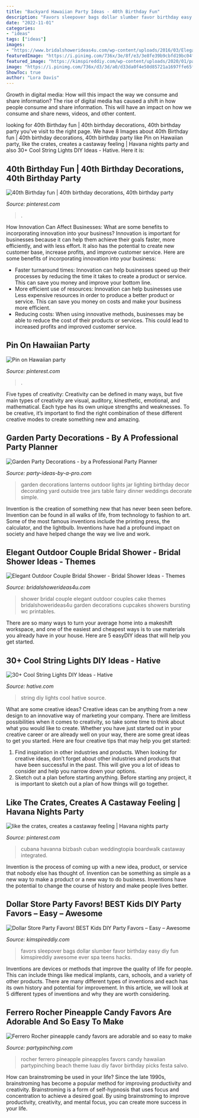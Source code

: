 ```yaml
---
title: "Backyard Hawaiian Party Ideas - 40th Birthday Fun"
description: "Favors sleepover bags dollar slumber favor birthday easy diy fun kimspireddiy awesome ever spa teens hacks"
date: "2022-11-01"
categories:
- "ideas"
tags: ["ideas"]
images:
- "https://www.bridalshowerideas4u.com/wp-content/uploads/2016/03/Elegant-Outdoor-Couple-Bridal-Shower-Cupcakes-Cake-Desserts.jpg"
featuredImage: "https://i.pinimg.com/736x/3e/8f/e3/3e8fe39b9cbfd19bc04f499e25a47aff.jpg"
featured_image: "https://kimspireddiy.com/wp-content/uploads/2020/01/party-favors-dollar-store-eyelashes-1-1.jpg"
image: "https://i.pinimg.com/736x/d3/3d/a0/d33da0f4e50d85721a1697ffe65f784b.jpg"
ShowToc: true
author: "Lora Davis"
---
```



Growth in digital media: How will this impact the way we consume and share information?
The rise of digital media has caused a shift in how people consume and share information. This will have an impact on how we consume and share news, videos, and other content.

	

		
looking for 40th Birthday fun | 40th birthday decorations, 40th birthday party you've visit to the right page. We have 8 Images about 40th Birthday fun | 40th birthday decorations, 40th birthday party like Pin on Hawaiian party, like the crates, creates a castaway feeling | Havana nights party and also 30+ Cool String Lights DIY Ideas - Hative. Here it is:
		
    
## 40th Birthday Fun | 40th Birthday Decorations, 40th Birthday Party

<img loading=lazy src="https://i.pinimg.com/736x/3e/8f/e3/3e8fe39b9cbfd19bc04f499e25a47aff.jpg" onerror="this.onerror=null;this.src='https://tse4.mm.bing.net/th?id=OIP.UgGxOPZy7lacHyxNjCtlSAHaLH&amp;pid=15.1';" alt="40th Birthday fun | 40th birthday decorations, 40th birthday party">

_Source: pinterest.com_

>. 

	

How Innovation Can Affect Businesses: What are some benefits to incorporating innovation into your business?
Innovation is important for businesses because it can help them achieve their goals faster, more efficiently, and with less effort. It also has the potential to create new customer base, increase profits, and improve customer service. Here are some benefits of incorporating innovation into your business: 
- Faster turnaround times: Innovation can help businesses speed up their processes by reducing the time it takes to create a product or service. This can save you money and improve your bottom line. 
- More efficient use of resources: Innovation can help businesses use Less expensive resources in order to produce a better product or service. This can save you money on costs and make your business more efficient. 
- Reducing costs: When using innovative methods, businesses may be able to reduce the cost of their products or services. This could lead to increased profits and improved customer service.

    
## Pin On Hawaiian Party

<img loading=lazy src="https://i.pinimg.com/736x/d3/3d/a0/d33da0f4e50d85721a1697ffe65f784b.jpg" onerror="this.onerror=null;this.src='https://tse2.mm.bing.net/th?id=OIP.0kfyyokmUcfLLAljMx-TggHaJ3&amp;pid=15.1';" alt="Pin on Hawaiian party">

_Source: pinterest.com_

>. 

	

Five types of creativity:
Creativity can be defined in many ways, but five main types of creativity are visual, auditory, kinesthetic, emotional, and mathematical. Each type has its own unique strengths and weaknesses. To be creative, it’s important to find the right combination of these different creative modes to create something new and amazing.

    
## Garden Party Decorations - By A Professional Party Planner

<img loading=lazy src="http://www.party-ideas-by-a-pro.com/image-files/garden-party-decorations-glass-jar-lanterns.jpg" onerror="this.onerror=null;this.src='https://tse2.mm.bing.net/th?id=OIP.0UZRAnyFCUGl1u8qw2VWCQHaFx&amp;pid=15.1';" alt="Garden Party Decorations - by a Professional Party Planner">

_Source: party-ideas-by-a-pro.com_

>garden decorations lanterns outdoor lights jar lighting birthday decor decorating yard outside tree jars table fairy dinner weddings decorate simple. 

	

Invention is the creation of something new that has never been seen before. Invention can be found in all walks of life, from technology to fashion to art. Some of the most famous inventions include the printing press, the calculator, and the lightbulb. Inventions have had a profound impact on society and have helped change the way we live and work.

    
## Elegant Outdoor Couple Bridal Shower - Bridal Shower Ideas - Themes

<img loading=lazy src="https://www.bridalshowerideas4u.com/wp-content/uploads/2016/03/Elegant-Outdoor-Couple-Bridal-Shower-Cupcakes-Cake-Desserts.jpg" onerror="this.onerror=null;this.src='https://tse1.mm.bing.net/th?id=OIP.Ocs1DE7UJ16tYJM0mGrwsQHaQq&amp;pid=15.1';" alt="Elegant Outdoor Couple Bridal Shower - Bridal Shower Ideas - Themes">

_Source: bridalshowerideas4u.com_

>shower bridal couple elegant outdoor couples cake themes bridalshowerideas4u garden decorations cupcakes showers bursting wc printables. 

	

There are so many ways to turn your average home into a makeshift workspace, and one of the easiest and cheapest ways is to use materials you already have in your house. Here are 5 easyDIY ideas that will help you get started.

    
## 30+ Cool String Lights DIY Ideas - Hative

<img loading=lazy src="http://hative.com/wp-content/uploads/2015/01/string-lights-diy-ideas/7-string-lights-diy-ideas.jpg" onerror="this.onerror=null;this.src='https://tse4.mm.bing.net/th?id=OIP.YEEweGHGFbA0n5-Bs02HpQHaLL&amp;pid=15.1';" alt="30+ Cool String Lights DIY Ideas - Hative">

_Source: hative.com_

>string diy lights cool hative source. 

	

What are some creative ideas?
Creative ideas can be anything from a new design to an innovative way of marketing your company. There are limitless possibilities when it comes to creativity, so take some time to think about what you would like to create. Whether you have just started out in your creative career or are already well on your way, there are some great ideas to get you started. Here are four creative tips that may help you get started: 
1. Find inspiration in other industries and products. When looking for creative ideas, don’t forget about other industries and products that have been successful in the past. This will give you a lot of ideas to consider and help you narrow down your options. 
2. Sketch out a plan before starting anything. Before starting any project, it is important to sketch out a plan of how things will go together.

    
## Like The Crates, Creates A Castaway Feeling | Havana Nights Party

<img loading=lazy src="https://i.pinimg.com/736x/36/f4/3e/36f43ed1ef0ad42a458f3acf4d695f0b.jpg" onerror="this.onerror=null;this.src='https://tse1.mm.bing.net/th?id=OIP.OeSfMKaAFDlucYlf50ZedQHaLH&amp;pid=15.1';" alt="like the crates, creates a castaway feeling | Havana nights party">

_Source: pinterest.com_

>cubana havanna bizbash cuban weddingtopia boardwalk castaway integrated. 

	

Invention is the process of coming up with a new idea, product, or service that nobody else has thought of. Invention can be something as simple as a new way to make a product or a new way to do business. Inventions have the potential to change the course of history and make people lives better.

    
## Dollar Store Party Favors! BEST Kids DIY Party Favors – Easy – Awesome

<img loading=lazy src="https://kimspireddiy.com/wp-content/uploads/2020/01/party-favors-dollar-store-eyelashes-1-1.jpg" onerror="this.onerror=null;this.src='https://tse2.mm.bing.net/th?id=OIP.he3NaUmKcLQG_HaUE9TgzwHaJ4&amp;pid=15.1';" alt="Dollar Store Party Favors! BEST Kids DIY Party Favors – Easy – Awesome">

_Source: kimspireddiy.com_

>favors sleepover bags dollar slumber favor birthday easy diy fun kimspireddiy awesome ever spa teens hacks. 

	

Inventions are devices or methods that improve the quality of life for people. This can include things like medical implants, cars, schools, and a variety of other products. There are many different types of inventions and each has its own history and potential for improvement. In this article, we will look at 5 different types of inventions and why they are worth considering.

    
## Ferrero Rocher Pineapple Candy Favors Are Adorable And So Easy To Make

<img loading=lazy src="https://partypinching.com/wp-content/uploads/2018/04/DSCF7623-2W.jpg" onerror="this.onerror=null;this.src='https://tse4.mm.bing.net/th?id=OIP.JqpygUTR2OLdRGx5iq1pVwHaJ4&amp;pid=15.1';" alt="Ferrero Rocher pineapple candy favors are adorable and so easy to make">

_Source: partypinching.com_

>rocher ferrero pineapple pineapples favors candy hawaiian partypinching beach theme luau diy favor birthday picks festa salvo. 

	

How can brainstroming be used in your life?
Since the late 1990s, brainstroming has become a popular method for improving productivity and creativity. Brainstroming is a form of self-hypnosis that uses focus and concentration to achieve a desired goal. By using brainstroming to improve productivity, creativity, and mental focus, you can create more success in your life.

